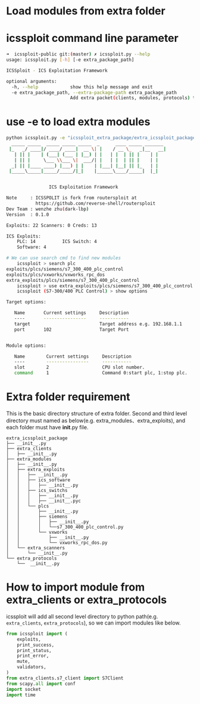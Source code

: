 # Load modules from extra folder

# icssploit command line parameter
```bash
➜  icssploit-public git:(master) ✗ icssploit.py --help
usage: icssploit.py [-h] [-e extra_package_path]

ICSSploit - ICS Exploitation Framework

optional arguments:
  -h, --help            show this help message and exit
  -e extra_package_path, --extra-package-path extra_package_path
                        Add extra packet(clients, modules, protocols) to icssploit.
```

# use -e to load extra modules
```bash
python icssploit.py -e "icssploit_extra_package/extra_icssploit_package"
  _____ _____  _____ _____ _____  _      ____ _____ _______
 |_   _/ ____|/ ____/ ____|  __ \| |    / __ \_   _|__   __|
   | || |    | (___| (___ | |__) | |   | |  | || |    | |
   | || |     \___ \\___ \|  ___/| |   | |  | || |    | |
  _| || |____ ____) |___) | |    | |___| |__| || |_   | |
 |_____\_____|_____/_____/|_|    |______\____/_____|  |_|


				ICS Exploitation Framework

Note     : ICSSPOLIT is fork from routersploit at
           https://github.com/reverse-shell/routersploit
Dev Team : wenzhe zhu(dark-lbp)
Version  : 0.1.0

Exploits: 22 Scanners: 0 Creds: 13

ICS Exploits:
    PLC: 14          ICS Switch: 4
    Software: 4

# We can use search cmd to find new modules
    icssploit > search plc
exploits/plcs/siemens/s7_300_400_plc_control
exploits/plcs/vxworks/vxworks_rpc_dos
extra_exploits/plcs/siemens/s7_300_400_plc_control
    icssploit > use extra_exploits/plcs/siemens/s7_300_400_plc_control
    icssploit (S7-300/400 PLC Control) > show options

Target options:

   Name       Current settings     Description
   ----       ----------------     -----------
   target                          Target address e.g. 192.168.1.1
   port       102                  Target Port


Module options:

   Name        Current settings     Description
   ----        ----------------     -----------
   slot        2                    CPU slot number.
   command     1                    Command 0:start plc, 1:stop plc.
```

# Extra folder requirement
This is the basic directory structure of extra folder.
Second and third level directory must named as below(e.g. extra_modules、extra_exploits), and each folder must have __init__.py file.

    extra_icssploit_package
    ├── __init__.py
    ├── extra_clients
    │   ├── __init__.py
    ├── extra_modules
    │   ├── __init__.py
    │   ├── extra_exploits
    │   │   ├── __init__.py
    │   │   ├── ics_software
    │   │   │   ├── __init__.py
    │   │   ├── ics_switchs
    │   │   │   ├── __init__.py
    │   │   │   ├── __init__.pyc
    │   │   └── plcs
    │   │       ├── __init__.py
    │   │       ├── siemens
    │   │       │   ├── __init__.py
    │   │       │   └──s7_300_400_plc_control.py
    │   │       └── vxworks
    │   │           ├── __init__.py
    │   │           └── vxworks_rpc_dos.py
    │   └── extra_scanners
    │       └── __init__.py
    └── extra_protocols
        └──  __init__.py

# How to import module from extra_clients or extra_protocols
icssploit will add all second level directory to python path(e.g. `extra_clients`, `extra_protocols`),
so we can import modules like below.
```python
from icssploit import (
    exploits,
    print_success,
    print_status,
    print_error,
    mute,
    validators,
)
from extra_clients.s7_client import S7Client
from scapy.all import conf
import socket
import time

```